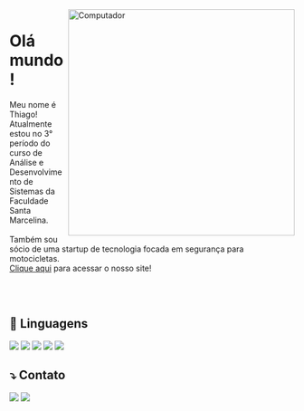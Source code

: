 <img src="https://raw.githubusercontent.com/MicaelliMedeiros/micaellimedeiros/master/image/computer-illustration.png" min-width="400px" max-width="400px" width="400px" align="right" alt="Computador">

<h1>Olá mundo!</h1>
<p align="left"> 
  Meu nome é Thiago! 
  <br>Atualmente estou no 3° período do curso de Análise e Desenvolvimento de Sistemas da Faculdade Santa Marcelina.</br>
  <br>Também sou sócio de uma startup de tecnologia focada em segurança para motocicletas.</br>
  <a href="https://ltgtechcompany.com/" alt="Site LTG TECH COMPANY">Clique aqui</a> para acessar o nosso site!
</p>

<br></br>
<h2 align="left">
  <strong>💼 Linguagens</strong> 
</h2>
<p align="left">
  <img src="https://img.shields.io/badge/python-3670A0?style=for-the-badge&logo=python&logoColor=ffdd54">
  <img src="https://img.shields.io/badge/html5-%23E34F26.svg?style=for-the-badge&logo=html5&logoColor=white">
  <img src="https://img.shields.io/badge/css3-%231572B6.svg?style=for-the-badge&logo=css3&logoColor=white">
  <img src="https://img.shields.io/badge/javascript-%23323330.svg?style=for-the-badge&logo=javascript&logoColor=%23F7DF1E">
  <img src="https://img.shields.io/badge/java-%23ED8B00.svg?style=for-the-badge&logo=openjdk&logoColor=white"> 
</p>

<h2 align="left">
  ⤵️ Contato
</h2>

<p align="left">
  <a href="mailto:thpimentel368@gmail.com" alt="Gmail">
  <img src="https://img.shields.io/badge/-Gmail-FF0000?style=flat-square&labelColor=FF0000&logo=gmail&logoColor=white&link=mailto:thpimentel368@gmail.com" /></a>

  <!---<a href="#" alt="Linkedin">
  <img src="https://img.shields.io/badge/-Linkedin-0e76a8?style=flat-square&logo=Linkedin&logoColor=white&link=LINK-DO-SEU-LINKEDIN" /></a>-->

  <!---<a href="#" alt="WhatsApp">
  <img src="https://img.shields.io/badge/-WhatsApp-25d366?style=flat-square&labelColor=25d366&logo=whatsapp&logoColor=white&link=API-DO-SEU-WHATSAPP"/></a>-->

  <!---<a href="#" alt="Facebook">
  <img src="https://img.shields.io/badge/-Facebook-3b5998?style=flat-square&labelColor=3b5998&logo=facebook&logoColor=white&link=LINK-DO-SEU-FACEBOOK"/></a>-->

  <a href="https://www.instagram.com/_tpsouza/" alt="Instagram">
  <img src="https://img.shields.io/badge/-Instagram-DF0174?style=flat square&labelColor=DF0174&logo=instagram&logoColor=white&link=https://www.instagram.com/_tpsouza/"/></a>
</p>  
